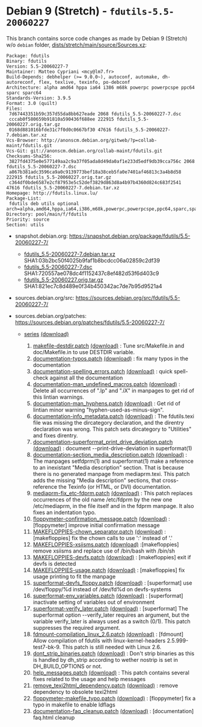 Debian 9 (Stretch) - `fdutils-5.5-20060227`
===========================================

This branch contains sorce code changes as made by Debian 9 (Stretch) w/o `debian` folder,
[dists/stretch/main/source/Sources.xz](http://debian.inet.de/debian/dists/stretch/main/source/Sources.xz):

```
Package: fdutils
Binary: fdutils
Version: 5.5-20060227-7
Maintainer: Matteo Cypriani <mcy@lm7.fr>
Build-Depends: debhelper (>= 9.0.0~), autoconf, automake, dh-autoreconf, flex, texlive, texinfo, po-debconf
Architecture: alpha amd64 hppa ia64 i386 m68k powerpc powerpcspe ppc64 sparc sparc64
Standards-Version: 3.9.5
Format: 3.0 (quilt)
Files:
 7d67443351b59c357d55da8bb627eade 2068 fdutils_5.5-20060227-7.dsc
 cccab0f580659b91810a590436f688ee 222915 fdutils_5.5-20060227.orig.tar.gz
 0168d881016bfde31c7f0d0c0667bf30 47616 fdutils_5.5-20060227-7.debian.tar.xz
Vcs-Browser: http://anonscm.debian.org/gitweb/?p=collab-maint/fdutils.git
Vcs-Git: git://anonscm.debian.org/collab-maint/fdutils.git
Checksums-Sha256:
 3827fd4375e0e577149aa2c9a37f05ada8d49da0af1e233d5edf9db39cca756c 2068 fdutils_5.5-20060227-7.dsc
 a867b381adc3596ca9a0c9139773bef18a38ceb5fa0e7401af46813c3a4b8d58 222915 fdutils_5.5-20060227.orig.tar.gz
 c364df0bde6587e2cf87953e5c52def3829d863d8a4b97b4360d824c683f2541 47616 fdutils_5.5-20060227-7.debian.tar.xz
Homepage: http://fdutils.linux.lu/
Package-List: 
 fdutils deb utils optional arch=alpha,amd64,hppa,ia64,i386,m68k,powerpc,powerpcspe,ppc64,sparc,sparc64
Directory: pool/main/f/fdutils
Priority: source
Section: utils
```

* snapshot.debian.org: https://snapshot.debian.org/package/fdutils/5.5-20060227-7/

  * [fdutils_5.5-20060227-7.debian.tar.xz](https://snapshot.debian.org/archive/debian-archive/20190328T105444Z/debian/pool/main/f/fdutils/fdutils_5.5-20060227-7.debian.tar.xz)
    SHA1:03b2bc50f4025b9faf1b8bcdcc06a02859c2df39
  * [fdutils_5.5-20060227-7.dsc](https://snapshot.debian.org/archive/debian-archive/20190328T105444Z/debian/pool/main/f/fdutils/fdutils_5.5-20060227-7.dsc)
    SHA1:720557ae078dc4f1152437c8ef482d53f6d403c9
  * [fdutils_5.5-20060227.orig.tar.gz](https://snapshot.debian.org/archive/debian-archive/20110127T084257Z/debian/pool/main/f/fdutils/fdutils_5.5-20060227.orig.tar.gz)
    SHA1:821ec7c8d489e0f34b450342ac7de7b95d9521a4

* sources.debian.org/src: https://sources.debian.org/src/fdutils/5.5-20060227-7/
* sources.debian.org/patches: https://sources.debian.org/patches/fdutils/5.5-20060227-7/

  * [series](https://sources.debian.org/src/fdutils/5.5-20060227-7/debian/patches/series/)
    [(download)](https://sources.debian.org/data/main/f/fdutils/5.5-20060227-7/debian/patches/series)

    1. [makefile-destdir.patch](https://sources.debian.org/patches/fdutils/5.5-20060227-7/makefile-destdir.patch/)
       [(download)](https://sources.debian.org/data/main/f/fdutils/5.5-20060227-7/debian/patches/makefile-destdir.patch)
       : Tune src/Makefile.in and doc/Makefile.in to use DESTDIR variable.
    1. [documentation-typos.patch](https://sources.debian.org/patches/fdutils/5.5-20060227-7/documentation-typos.patch/)
       [(download)](https://sources.debian.org/data/main/f/fdutils/5.5-20060227-7/debian/patches/documentation-typos.patch)
       : fix many typos in the documentation
    1. [documentation-spelling_errors.patch](https://sources.debian.org/patches/fdutils/5.5-20060227-7/documentation-spelling_errors.patch/)
       [(download)](https://sources.debian.org/data/main/f/fdutils/5.5-20060227-7/debian/patches/documentation-spelling_errors.patch)
       : quick spell-check against all the documentation
    1. [documentation-man_undefined_macros.patch](https://sources.debian.org/patches/fdutils/5.5-20060227-7/documentation-man_undefined_macros.patch/)
       [(download)](https://sources.debian.org/data/main/f/fdutils/5.5-20060227-7/debian/patches/documentation-man_undefined_macros.patch)
       : Delete all occurrences of ".lp" and ".iX" in manpages to get rid of this lintian warnings.
    1. [documentation-man_hyphens.patch](https://sources.debian.org/patches/fdutils/5.5-20060227-7/documentation-man_hyphens.patch/)
       [(download)](https://sources.debian.org/data/main/f/fdutils/5.5-20060227-7/debian/patches/documentation-man_hyphens.patch)
       : Get rid of lintian minor warning "hyphen-used-as-minus-sign".
    1. [documentation-info_metadata.patch](https://sources.debian.org/patches/fdutils/5.5-20060227-7/documentation-info_metadata.patch/)
       [(download)](https://sources.debian.org/data/main/f/fdutils/5.5-20060227-7/debian/patches/documentation-info_metadata.patch)
       : The fdutils.texi file was missing the dircategory declaration, and the direntry declaration was wrong. This patch sets dircategory to "Utilities" and fixes direntry.
    1. [documentation-superformat_print_drive_deviation.patch](https://sources.debian.org/patches/fdutils/5.5-20060227-7/documentation-superformat_print_drive_deviation.patch/)
       [(download)](https://sources.debian.org/data/main/f/fdutils/5.5-20060227-7/debian/patches/documentation-superformat_print_drive_deviation.patch)
       : document --print-drive-deviation in superformat(1)
    1. [documentation-section_media_description.patch](https://sources.debian.org/patches/fdutils/5.5-20060227-7/documentation-section_media_description.patch/)
       [(download)](https://sources.debian.org/data/main/f/fdutils/5.5-20060227-7/debian/patches/documentation-section_media_description.patch)
       : The manpages setfdprm(1) and superformat(1) make a reference to an inexistant "Media description" section. That is because there is no generated manpage from mediaprm.texi.
         This patch adds the missing "Media description" sections, that cross-reference the Texinfo (or HTML, or DVI) documentation.
    1. [mediaprm-fix_etc-fdprm.patch](https://sources.debian.org/patches/fdutils/5.5-20060227-7/mediaprm-fix_etc-fdprm.patch/)
       [(download)](https://sources.debian.org/data/main/f/fdutils/5.5-20060227-7/debian/patches/mediaprm-fix_etc-fdprm.patch)
       : This patch replaces occurrences of the old name /etc/fdprm by the new one /etc/mediaprm, in the file itself and in the fdprm manpage. It also fixes an indentation typo.
    1. [floppymeter-confirmation_message.patch](https://sources.debian.org/patches/fdutils/5.5-20060227-7/floppymeter-confirmation_message.patch/)
       [(download)](https://sources.debian.org/data/main/f/fdutils/5.5-20060227-7/debian/patches/floppymeter-confirmation_message.patch)
       : [floppymeter] improve initial confirmation message
    1. [MAKEFLOPPIES-chown_separator.patch](https://sources.debian.org/patches/fdutils/5.5-20060227-7/MAKEFLOPPIES-chown_separator.patch/)
       [(download)](https://sources.debian.org/data/main/f/fdutils/5.5-20060227-7/debian/patches/MAKEFLOPPIES-chown_separator.patch)
       : [makefloppies] fix the chown calls to use ':' instead of '.'
    1. [MAKEFLOPPIES-xsiisms.patch](https://sources.debian.org/patches/fdutils/5.5-20060227-7/MAKEFLOPPIES-xsiisms.patch/)
       [(download)](https://sources.debian.org/data/main/f/fdutils/5.5-20060227-7/debian/patches/MAKEFLOPPIES-xsiisms.patch)
       :[makefloppies] remove xsiisms and replace use of /bin/bash with /bin/sh 
    1. [MAKEFLOPPIES-devfs.patch](https://sources.debian.org/patches/fdutils/5.5-20060227-7/MAKEFLOPPIES-devfs.patch/)
       [(download)](https://sources.debian.org/data/main/f/fdutils/5.5-20060227-7/debian/patches/MAKEFLOPPIES-devfs.patch)
       : [makefloppies] exit if devfs is detected
    1. [MAKEFLOPPIES-usage.patch](https://sources.debian.org/patches/fdutils/5.5-20060227-7/MAKEFLOPPIES-usage.patch/)
       [(download)](https://sources.debian.org/data/main/f/fdutils/5.5-20060227-7/debian/patches/MAKEFLOPPIES-usage.patch)
       : [makefloppies] fix usage printing to fit the manpage
    1. [superformat-devfs_floppy.patch](https://sources.debian.org/patches/fdutils/5.5-20060227-7/superformat-devfs_floppy.patch/)
       [(download)](https://sources.debian.org/data/main/f/fdutils/5.5-20060227-7/debian/patches/superformat-devfs_floppy.patch)
       : [superformat] use /dev/floppy/%d instead of /dev/fd%d on devfs-systems
    1. [superformat-env_variables.patch](https://sources.debian.org/patches/fdutils/5.5-20060227-7/superformat-env_variables.patch/)
       [(download)](https://sources.debian.org/data/main/f/fdutils/5.5-20060227-7/debian/patches/superformat-env_variables.patch)
       : [superformat] inactivate setting of variables out of environment
    1. [superformat-verify_later.patch](https://sources.debian.org/patches/fdutils/5.5-20060227-7/superformat-verify_later.patch/)
       [(download)](https://sources.debian.org/data/main/f/fdutils/5.5-20060227-7/debian/patches/superformat-verify_later.patch)
       : [superformat] The superformat option --verify_later requires an argument, but the variable verify_later is always used as a switch (0/1). This patch suppresses the required argument.
    1. [fdmount-compilation_linux_2.6.patch](https://sources.debian.org/patches/fdutils/5.5-20060227-7/fdmount-compilation_linux_2.6.patch/)
       [(download)](https://sources.debian.org/data/main/f/fdutils/5.5-20060227-7/debian/patches/fdmount-compilation_linux_2.6.patch)
       : [fdmount] Allow compilation of fdutils with linux-kernel-headers 2.5.999-test7-bk-9. This patch is still needed with Linux 2.6.
    1. [dont_strip_binaries.patch](https://sources.debian.org/patches/fdutils/5.5-20060227-7/dont_strip_binaries.patch/)
       [(download)](https://sources.debian.org/data/main/f/fdutils/5.5-20060227-7/debian/patches/dont_strip_binaries.patch)
       : Don't strip binaries as this is handled by dh_strip according to wether nostrip is set in DH_BUILD_OPTIONS or not.
    1. [help_messages.patch](https://sources.debian.org/patches/fdutils/5.5-20060227-7/help_messages.patch/)
       [(download)](https://sources.debian.org/data/main/f/fdutils/5.5-20060227-7/debian/patches/help_messages.patch)
       : This patch contains several fixes related to the usage and help messages
    1. [remove_texi2html_dependency.patch](https://sources.debian.org/patches/fdutils/5.5-20060227-7/remove_texi2html_dependency.patch/)
       [(download)](https://sources.debian.org/data/main/f/fdutils/5.5-20060227-7/debian/patches/remove_texi2html_dependency.patch)
       : remove dependency to obsolete texi2html
    1. [floppymeter-makefile_typo.patch](https://sources.debian.org/patches/fdutils/5.5-20060227-7/floppymeter-makefile_typo.patch/)
       [(download)](https://sources.debian.org/data/main/f/fdutils/5.5-20060227-7/debian/patches/floppymeter-makefile_typo.patch)
       : [floppymeter] fix a typo in makefile to enable ldflags
    1. [documentation-faq_cleanup.patch](https://sources.debian.org/patches/fdutils/5.5-20060227-7/documentation-faq_cleanup.patch/)
       [(download)](https://sources.debian.org/data/main/f/fdutils/5.5-20060227-7/debian/patches/documentation-faq_cleanup.patch)
       : [documentation] faq.html cleanup
